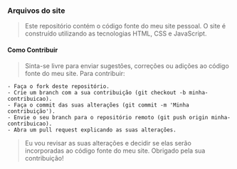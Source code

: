 ### Arquivos do site

> Este repositório contém o código fonte do meu site pessoal. O site é construído utilizando as tecnologias HTML, CSS e JavaScript.

#### Como Contribuir

> Sinta-se livre para enviar sugestões, correções ou adições ao código fonte do meu site. Para contribuir:

    - Faça o fork deste repositório.
    - Crie um branch com a sua contribuição (git checkout -b minha-contribuicao).
    - Faça o commit das suas alterações (git commit -m 'Minha contribuição').
    - Envie o seu branch para o repositório remoto (git push origin minha-contribuicao).
    - Abra um pull request explicando as suas alterações.

> Eu vou revisar as suas alterações e decidir se elas serão incorporadas ao código fonte do meu site. Obrigado pela sua contribuição!
